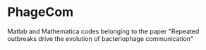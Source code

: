# PhageCom
Matlab and Mathematica codes belonging to the paper "Repeated outbreaks drive the evolution of bacteriophage communication"
